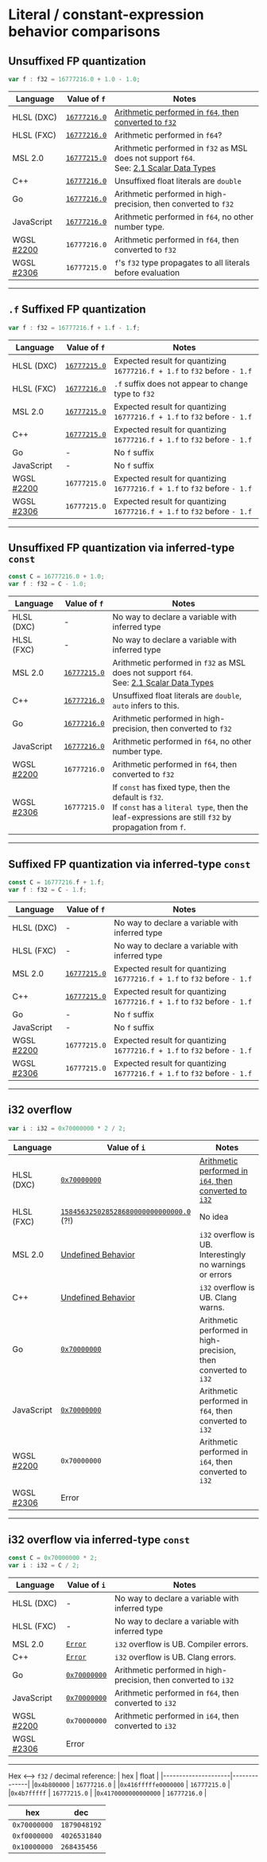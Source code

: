 # Literal / constant-expression behavior comparisons

## Unsuffixed FP quantization

```ts
var f : f32 = 16777216.0 + 1.0 - 1.0;
```

| Language                                                   | Value of `f`                                                                           | Notes                                                                                                                                                                    |
|------------------------------------------------------------|----------------------------------------------------------------------------------------|--------------------------------------------------------------------------------------------------------------------------------------------------------------------------|
| HLSL (DXC)                                                 | [`16777216.0`](https://shader-playground.timjones.io/3bdf50518ca9849c4b0c2525598ca05b) | [Arithmetic performed in `f64`, then converted to `f32`](https://github.com/gpuweb/gpuweb/pull/2306#issuecomment-988251893)                                              |
| HLSL (FXC)                                                 | [`16777216.0`](https://shader-playground.timjones.io/c02b5955516dcebeadb30da17e823e9e) | Arithmetic performed in `f64`?                                                                                                                                           |
| MSL 2.0                                                    | [`16777215.0`](https://shader-playground.timjones.io/99174b74edf52f0a87c8e8885902fb3b) | Arithmetic performed in `f32` as MSL does not support `f64`.<br>See: [2.1 Scalar Data Types](https://developer.apple.com/metal/Metal-Shading-Language-Specification.pdf) |
| C++                                                        | [`16777216.0`](https://godbolt.org/z/9ozjqGba5)                                        | Unsuffixed float literals are `double`                                                                                                                                   |
| Go                                                         | [`16777216.0`](https://go.dev/play/p/9-reyz1kx2H)                                      | Arithmetic performed in high-precision, then converted to `f32`                                                                                                          |
| JavaScript                                                 | [`16777216.0`](http://jsfiddle.net/dofrzb6L/)                                          | Arithmetic performed in `f64`, no other number type.                                                                                                                     |
| WGSL [#2200](https://github.com/gpuweb/gpuweb/issues/2200) | `16777216.0`                                                                           | Arithmetic performed in `f64`, then converted to `f32`                                                                                                                   |
| WGSL [#2306](https://github.com/gpuweb/gpuweb/pull/2306)   | `16777215.0`                                                                           | `f`'s `f32` type propagates to all literals before evaluation                                                                                                            |

---

## `.f` Suffixed FP quantization


```ts
var f : f32 = 16777216.f + 1.f - 1.f;
```

| Language                                                   | Value of `f`                                                                           | Notes                                                                     |
|------------------------------------------------------------|----------------------------------------------------------------------------------------|---------------------------------------------------------------------------|
| HLSL (DXC)                                                 | [`16777215.0`](https://shader-playground.timjones.io/5bc7e830f56d2481222c6ab5a5847fde) | Expected result for quantizing `16777216.f + 1.f` to `f32` before `- 1.f` |
| HLSL (FXC)                                                 | [`16777216.0`](https://shader-playground.timjones.io/4be4158715d1cc7e96cd435251703e03) | `.f` suffix does not appear to change type to `f32`                       |                                                                                                                                                          |
| MSL 2.0                                                    | [`16777215.0`](https://shader-playground.timjones.io/27cf6f73a80eea4b15ed0f954bf19fc0) | Expected result for quantizing `16777216.f + 1.f` to `f32` before `- 1.f` |
| C++                                                        | [`16777215.0`](https://godbolt.org/z/hsxdTesze)                                        | Expected result for quantizing `16777216.f + 1.f` to `f32` before `- 1.f` |
| Go                                                         | -                                                                                      | No `f` suffix                                                             |
| JavaScript                                                 | -                                                                                      | No `f` suffix                                                             |
| WGSL [#2200](https://github.com/gpuweb/gpuweb/issues/2200) | `16777215.0`                                                                           | Expected result for quantizing `16777216.f + 1.f` to `f32` before `- 1.f` |
| WGSL [#2306](https://github.com/gpuweb/gpuweb/pull/2306)   | `16777215.0`                                                                           | Expected result for quantizing `16777216.f + 1.f` to `f32` before `- 1.f` |

---

## Unsuffixed FP quantization via inferred-type `const`

```ts
const C = 16777216.0 + 1.0;
var f : f32 = C - 1.0;
```

| Language                                                   | Value of `f`                                                                           | Notes
|------------------------------------------------------------|----------------------------------------------------------------------------------------|-----------------------------------------------------------------------------------------------------------------------------------------------------------------------------|
| HLSL (DXC)                                                 | -                                                                                      | No way to declare a variable with inferred type                                                                                                                             |
| HLSL (FXC)                                                 | -                                                                                      | No way to declare a variable with inferred type                                                                                                                             |
| MSL 2.0                                                    | [`16777215.0`](https://shader-playground.timjones.io/06494219e828ba4ec076e419666d4b24) | Arithmetic performed in `f32` as MSL does not support `f64`.<br>See: [2.1 Scalar Data Types](https://developer.apple.com/metal/Metal-Shading-Language-Specification.pdf)    |
| C++                                                        | [`16777216.0`](https://godbolt.org/z/xoTM5vzGf)                                        | Unsuffixed float literals are `double`, `auto` infers to this.                                                                                                              |
| Go                                                         | [`16777216.0`](https://go.dev/play/p/EXL1jGYHzS3)                                      | Arithmetic performed in high-precision, then converted to `f32`                                                                                                             |
| JavaScript                                                 | [`16777216.0`](http://jsfiddle.net/205nq487/)                                          | Arithmetic performed in `f64`, no other number type.                                                                                                                        |
| WGSL [#2200](https://github.com/gpuweb/gpuweb/issues/2200) | `16777216.0`                                                                           | Arithmetic performed in `f64`, then converted to `f32`                                                                                                                      |
| WGSL [#2306](https://github.com/gpuweb/gpuweb/pull/2306)   | `16777215.0`                                                                           | If `const` has fixed type, then the default is `f32`.<br>If `const` has a `literal type`, then the leaf-expressions are still `f32` by propagation from `f`.                |

---

## Suffixed FP quantization via inferred-type `const`

```ts
const C = 16777216.f + 1.f;
var f : f32 = C - 1.f;
```

| Language                                                   | Value of `f`                                                                           | Notes
|------------------------------------------------------------|----------------------------------------------------------------------------------------|----------------------------------------------------------------------------
| HLSL (DXC)                                                 | -                                                                                      | No way to declare a variable with inferred type                           |
| HLSL (FXC)                                                 | -                                                                                      | No way to declare a variable with inferred type                           |
| MSL 2.0                                                    | [`16777215.0`](https://shader-playground.timjones.io/7ba7dbb87732d20ed3be271fce5c05cc) | Expected result for quantizing `16777216.f + 1.f` to `f32` before `- 1.f` |
| C++                                                        | [`16777215.0`](https://godbolt.org/z/vzxc787cj)                                        | Expected result for quantizing `16777216.f + 1.f` to `f32` before `- 1.f` |
| Go                                                         | -                                                                                      | No `f` suffix                                                             |
| JavaScript                                                 | -                                                                                      | No `f` suffix                                                             |
| WGSL [#2200](https://github.com/gpuweb/gpuweb/issues/2200) | `16777215.0`                                                                           | Expected result for quantizing `16777216.f + 1.f` to `f32` before `- 1.f` |
| WGSL [#2306](https://github.com/gpuweb/gpuweb/pull/2306)   | `16777215.0`                                                                           | Expected result for quantizing `16777216.f + 1.f` to `f32` before `- 1.f` |

---

## i32 overflow

```ts
var i : i32 = 0x70000000 * 2 / 2;
```

| Language                                                   | Value of `i`                                                                                                      | Notes                                                                                                                       |
|------------------------------------------------------------|-------------------------------------------------------------------------------------------------------------------|-----------------------------------------------------------------------------------------------------------------------------|
| HLSL (DXC)                                                 | [`0x70000000`](https://shader-playground.timjones.io/2ae731b28c24d56c9122ad5eeff5caf7)                            | [Arithmetic performed in `i64`, then converted to `i32`](https://github.com/gpuweb/gpuweb/pull/2306#issuecomment-988251893) |
| HLSL (FXC)                                                 | [`158456325028528680000000000000.0`](https://shader-playground.timjones.io/e7d1388c66711f1ab63df2c29edd46c3) (?!) | No idea                                                                                                                     |
| MSL 2.0                                                    | [Undefined Behavior](https://shader-playground.timjones.io/f337d2a63f31595b91511440da2f4d8e)                      | `i32` overflow is UB. Interestingly no warnings or errors                                                                   |
| C++                                                        | [Undefined Behavior](https://godbolt.org/z/EKPWMP8rE)                                                             | `i32` overflow is UB. Clang warns.                                                                                          |
| Go                                                         | [`0x70000000`](https://go.dev/play/p/av43785A-76)                                                                 | Arithmetic performed in high-precision, then converted to `i32`                                                             |
| JavaScript                                                 | [`0x70000000`](http://jsfiddle.net/205nq487/1/)                                                                   | Arithmetic performed in `f64`, then converted to `i32`                                                                      |
| WGSL [#2200](https://github.com/gpuweb/gpuweb/issues/2200) | `0x70000000`                                                                                                      | Arithmetic performed in `i64`, then converted to `i32`                                                                      |
| WGSL [#2306](https://github.com/gpuweb/gpuweb/pull/2306)   | Error                                                                                                             |                                                                                                                             |

---

## i32 overflow via inferred-type `const`

```ts
const C = 0x70000000 * 2;
var i : i32 = C / 2;
```

| Language                                                   | Value of `i`                                                                      | Notes                                                           |
|------------------------------------------------------------|-----------------------------------------------------------------------------------|-----------------------------------------------------------------|
| HLSL (DXC)                                                 | -                                                                                 | No way to declare a variable with inferred type                 |
| HLSL (FXC)                                                 | -                                                                                 | No way to declare a variable with inferred type                 |
| MSL 2.0                                                    | [`Error`](https://shader-playground.timjones.io/de529530b2f048219ea77a78c30faa86) | `i32` overflow is UB. Compiler errors.                          |
| C++                                                        | [`Error`](https://godbolt.org/z/bT9sf9x71)                                        | `i32` overflow is UB. Clang errors.                             |
| Go                                                         | [`0x70000000`](https://go.dev/play/p/phlUO-PxxPA)                                 | Arithmetic performed in high-precision, then converted to `i32` |
| JavaScript                                                 | [`0x70000000`](http://jsfiddle.net/205nq487/1/)                                   | Arithmetic performed in `f64`, then converted to `i32`          |
| WGSL [#2200](https://github.com/gpuweb/gpuweb/issues/2200) | `0x70000000`                                                                      | Arithmetic performed in `i64`, then converted to `i32`          |
| WGSL [#2306](https://github.com/gpuweb/gpuweb/pull/2306)   | Error                                                                             |                                                                 |

---

Hex ⟷ `f32` / decimal reference:
| hex                 | float        |
|---------------------|--------------|
|`0x4b800000`         | `16777216.0` |
|`0x416fffffe0000000` | `16777215.0` |
|`0x4b7fffff`         | `16777215.0` |
|`0x4170000000000000` | `16777216.0` |

| hex          | dec          |
|--------------|--------------|
| `0x70000000` | `1879048192` |
| `0xf0000000` | `4026531840` |
| `0x10000000` | `268435456`  |

